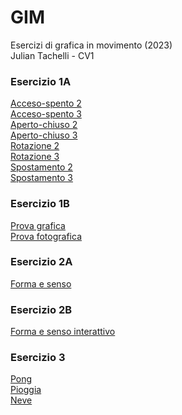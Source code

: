 # GIM
 Esercizi di grafica in movimento (2023)  
 Julian Tachelli - CV1

### Esercizio 1A
[Acceso-spento 2](https://juliantachelli.github.io/GIM/Esercizio_1A/acceso_spento_2.html)  
[Acceso-spento 3](https://juliantachelli.github.io/GIM/Esercizio_1A/acceso_spento_3.html)  
[Aperto-chiuso 2](https://juliantachelli.github.io/GIM/Esercizio_1A/aperto_chiuso_2.html)  
[Aperto-chiuso 3](https://juliantachelli.github.io/GIM/Esercizio_1A/aperto_chiuso_3.html)  
[Rotazione 2](https://juliantachelli.github.io/GIM/Esercizio_1A/rotazione_2.html)  
[Rotazione 3](https://juliantachelli.github.io/GIM/Esercizio_1A/rotazione_3.html)  
[Spostamento 2](https://juliantachelli.github.io/GIM/Esercizio_1A/spostamento_2.html)  
[Spostamento 3](https://juliantachelli.github.io/GIM/Esercizio_1A/spostamento_3.html)  


### Esercizio 1B
[Prova grafica](https://juliantachelli.github.io/GIM/Esercizio_1B/indexC.html)  
[Prova fotografica](https://juliantachelli.github.io/GIM/Esercizio_1B/indexB.html)   

### Esercizio 2A
[Forma e senso](https://juliantachelli.github.io/GIM/Esercizio_2A/index.html)  

### Esercizio 2B
[Forma e senso interattivo](link)  

### Esercizio 3
[Pong](https://juliantachelli.github.io/GIM/Esercizio_3/1_pong/)  
[Pioggia](https://juliantachelli.github.io/GIM/Esercizio_3/2_pioggia/)  
[Neve](https://juliantachelli.github.io/GIM/Esercizio_3/3_neve/)  
